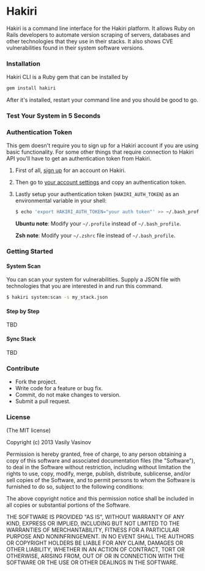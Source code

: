 # Hakiri

Hakiri is a command line interface for the Hakiri platform. It allows Ruby on Rails developers to automate version scraping of servers, databases and other technologies that they use in their stacks. It also shows CVE vulnerabilities found in their system software versions.

### Installation

Hakiri CLI is a Ruby gem that can be installed by

~~~ bash
gem install hakiri
~~~

After it's installed, restart your command line and you should be good to go.

### Test Your System in 5 Seconds

### Authentication Token

This gem doesn't require you to sign up for a Hakiri account if you are using basic functionality. For some other things that require connection to Hakiri API you'll have to get an authentication token from Hakiri.

1. First of all, [sign up](https://www.hakiriup.com/sign_up) for an account on Hakiri.

2. Then go to [your account settings](https://www.hakiriup.com/account) and copy an authentication token.

3. Lastly setup your authentication token (`HAKIRI_AUTH_TOKEN`) as an environmental variable in your shell:

    ~~~ bash
    $ echo 'export HAKIRI_AUTH_TOKEN="your auth token"' >> ~/.bash_profile
    ~~~

    **Ubuntu note**: Modify your `~/.profile` instead of `~/.bash_profile`.

    **Zsh note**: Modify your `~/.zshrc` file instead of `~/.bash_profile`.

### Getting Started

#### System Scan

You can scan your system for vulnerabilities. Supply a JSON file with technologies that you are interested in and run this command.

~~~ bash
$ hakiri system:scan -s my_stack.json
~~~

#### Step by Step

TBD

#### Sync Stack

TBD

### Contribute

- Fork the project.
- Write code for a feature or bug fix.
- Commit, do not make changes to version.
- Submit a pull request.

### License

(The MIT license)

Copyright (c) 2013 Vasily Vasinov

Permission is hereby granted, free of charge, to any person obtaining
a copy of this software and associated documentation files (the
"Software"), to deal in the Software without restriction, including
without limitation the rights to use, copy, modify, merge, publish,
distribute, sublicense, and/or sell copies of the Software, and to
permit persons to whom the Software is furnished to do so, subject to
the following conditions:

The above copyright notice and this permission notice shall be
included in all copies or substantial portions of the Software.

THE SOFTWARE IS PROVIDED "AS IS", WITHOUT WARRANTY OF ANY KIND,
EXPRESS OR IMPLIED, INCLUDING BUT NOT LIMITED TO THE WARRANTIES OF
MERCHANTABILITY, FITNESS FOR A PARTICULAR PURPOSE AND
NONINFRINGEMENT. IN NO EVENT SHALL THE AUTHORS OR COPYRIGHT HOLDERS BE
LIABLE FOR ANY CLAIM, DAMAGES OR OTHER LIABILITY, WHETHER IN AN ACTION
OF CONTRACT, TORT OR OTHERWISE, ARISING FROM, OUT OF OR IN CONNECTION
WITH THE SOFTWARE OR THE USE OR OTHER DEALINGS IN THE SOFTWARE.